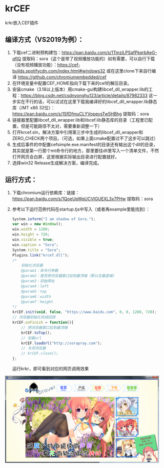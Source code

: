 # krCEF
krkr嵌入CEF插件

## 编译方式（VS2019为例）：

1. 下载cef二进制预构建包：https://pan.baidu.com/s/1TmzjLPSafPkqrbAeG-qfIQ 提取码：sora（这个是带了视频播放功能的）如有需要，可以自行下载（没有视频播放功能）：https://cef-builds.spotifycdn.com/index.html#windows32 或在这里clone下来自行编译 https://github.com/chromiumembedded/cef
2. 在环境变量中配置CEF_HOME指向下载下来的cef的解压目录。
3. 安装cmake（3.18以上版本）用cmake-gui构建libcef_dll_wrapper.lib的工程：https://blog.csdn.net/csdnyonghu123/article/details/87982333 这一步实在不行的话，可以试试在这里下载我编译好的libcef_dll_wrapper.lib静态库（/MT x86 32位）：https://pan.baidu.com/s/1SfDfmuCLYVopeysTw5HBhg 提取码：sora
4. 链接器里配置libcef_dll_wrapper.lib和libcef.lib静态库的目录（工程里已配置，但是可能路径不太对，需要重新调整一下）
5. 打开krcef.sln，解决方案中引用第三步中生成的libcef_dll_wrapper和ZERO_CHECK两个项目。（可选，如果上面cmake配置过不了这步可以跳过）
4. 生成后事件的中配置cefsimple.exe.manifest的目录还有输出这个dll的目录，其实就是第一行那个mt命令行的地方，那里要往dll里写入一个清单文件，不然打开网页会白屏，这里根据实际输出目录进行配置就好。
4. 选择win32 Release生成解决方案，编译完成。

## 运行方式：

1. 下载chromium运行依赖库：链接：https://pan.baidu.com/s/1QoeUpWqUCVlGUEXL3x7PHw 提取码：sora

2. 参考以下运行范例代码在startup.tjs中写入（或者再example里能找到）：

   ```javascript
   System.inform("I am shadow of Sora.");
   var win = new Window();
   win.width = 1280;
   win.height = 720;
   win.visible = true;
   win.caption = "Sora";
   System.title = "Sora";
   Plugins.link("krcef.dll");
   /*
       初始化浏览器
       @param1：命令行参数
       @param2：是否把浏览器窗口拉到最顶端（默认在最底端）
       @param3：初始网址
       @param4：left
       @param5：top
       @param6：width
       @param7：height
   */
   krCEF.init(void, false, "https://www.baidu.com", 0, 0, 1280, 720);
   // 浏览器初始化完成回调
   krCEF.onFinish = function(){
       // 把浏览器窗口拉到最顶端
       krCEF.toTop();
       // 加载url
       krCEF.loadUrl("http://sorapray.com");
       // 关闭浏览器
       // krCEF.close();
   };
   ```

   运行krkr，即可看到对应的网页调用效果

![](https://github.com/Yamilemon/krCEF/blob/main/example.png)

